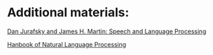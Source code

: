 # Additional materials:
[Dan Jurafsky and James H. Martin: Speech and Language Processing](https://web.stanford.edu/~jurafsky/slp3/ed3book.pdf)

[Hanbook of Natural Language Processing](https://karczmarczuk.users.greyc.fr/TEACH/TAL/Doc/Handbook%20Of%20Natural%20Language%20Processing,%20Second%20Edition%20Chapman%20&%20Hall%20Crc%20Machine%20Learning%20&%20Pattern%20Recognition%202010.pdf)
